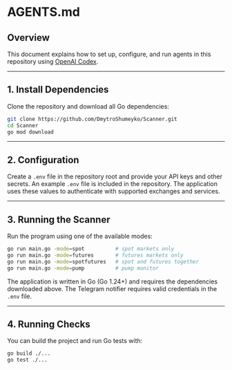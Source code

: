 # AGENTS.md

## Overview

This document explains how to set up, configure, and run agents in this repository using [OpenAI Codex](https://platform.openai.com/docs/guides/code).

---

## 1. Install Dependencies

Clone the repository and download all Go dependencies:

```sh
git clone https://github.com/DmytroShumeyko/Scanner.git
cd Scanner
go mod download
```

---

## 2. Configuration

Create a `.env` file in the repository root and provide your API keys and other
secrets. An example `.env` file is included in the repository. The application
uses these values to authenticate with supported exchanges and services.

---

## 3. Running the Scanner

Run the program using one of the available modes:

```sh
go run main.go -mode=spot          # spot markets only
go run main.go -mode=futures       # futures markets only
go run main.go -mode=spotfutures   # spot and futures together
go run main.go -mode=pump          # pump monitor
```

The application is written in Go (Go 1.24+) and requires the dependencies
downloaded above. The Telegram notifier requires valid credentials in the `.env`
file.

---

## 4. Running Checks

You can build the project and run Go tests with:

```sh
go build ./...
go test ./...
```
